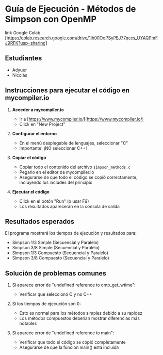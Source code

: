 # Guía de Ejecución - Métodos de Simpson con OpenMP
link Google Colab [https://colab.research.google.com/drive/1lh0l1OoPSyPEJ77qccs_UYAQPmFJ9RFK?usp=sharing]

## Estudiantes
- Adyuer
- Nicolás

## Instrucciones para ejecutar el código en mycompiler.io

1. **Acceder a mycompiler.io**
   - Ir a [https://www.mycompiler.io/](https://www.mycompiler.io/)
   - Click en "New Project"

2. **Configurar el entorno**
   - En el menú desplegable de lenguajes, seleccionar "C"
   - Importante: ¡NO seleccionar C++!

3. **Copiar el código**
   - Copiar todo el contenido del archivo `simpson_methods.c` 
   - Pegarlo en el editor de mycompiler.io
   - Asegurarse de que todo el código se copió correctamente, incluyendo los includes del principio

4. **Ejecutar el código**
   - Click en el botón "Run" (o usar F9)
   - Los resultados aparecerán en la consola de salida

## Resultados esperados

El programa mostrará los tiempos de ejecución y resultados para:
- Simpson 1/3 Simple (Secuencial y Paralelo)
- Simpson 3/8 Simple (Secuencial y Paralelo)
- Simpson 1/3 Compuesto (Secuencial y Paralelo)
- Simpson 3/8 Compuesto (Secuencial y Paralelo)

## Solución de problemas comunes

1. Si aparece error de "undefined reference to omp_get_wtime":
   - Verificar que seleccionó C y no C++

2. Si los tiempos de ejecución son 0:
   - Esto es normal para los métodos simples debido a su rapidez
   - Los métodos compuestos deberían mostrar diferencias más notables

3. Si aparece error de "undefined reference to main":
   - Verificar que todo el código se copió completamente
   - Asegurarse de que la función main() está incluida

